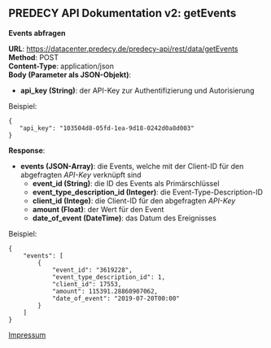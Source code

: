 ## PREDECY API Dokumentation v2: getEvents

__Events abfragen__

__URL__: https://datacenter.predecy.de/predecy-api/rest/data/getEvents
__Method__: POST  
__Content-Type__: application/json  
__Body (Parameter als JSON-Objekt)__:
  * __api_key (String)__: der API-Key zur Authentifizierung und Autorisierung

  Beispiel:  
  ```
  {
     "api_key": "103504d8-05fd-1ea-9d18-0242d0a8d003"
  }
  ```
  
__Response__:
  * __events (JSON-Array)__: die Events, welche mit der Client-ID für den abgefragten _API-Key_ verknüpft sind
      * __event_id (String)__: die ID des Events als Primärschlüssel
      * __event_type_description_id (Integer)__: die Event-Type-Description-ID
      * __client_id (Intege)__: die Client-ID für den abgefragten _API-Key_
      * __amount (Float)__: der Wert für den Event
      * __date_of_event (DateTime)__: das Datum des Ereignisses
  
  Beispiel: 
  ```
  {
      "events": [
          {
              "event_id": "3619228",
              "event_type_description_id": 1,
              "client_id": 17553,
              "amount": 115391.28860907062,
              "date_of_event": "2019-07-20T00:00"
          }
      ]
  }
  ```
  
  [Impressum](https://www.spicetech.de/#Impressum)
  
